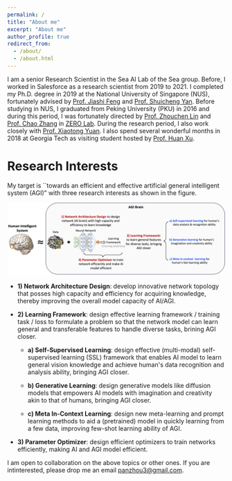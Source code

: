 ```yaml
---
permalink: /
title: "About me"
excerpt: "About me"
author_profile: true
redirect_from: 
  - /about/
  - /about.html
---
```



I am a senior Research Scientist in the Sea AI Lab of the Sea group. Before, I worked in Salesforce as a research scientist from 2019 to 2021.  I completed my Ph.D. degree in 2019 at the National University of Singapore (NUS), fortunately advised by <a href="https://sites.google.com/site/jshfeng/">Prof. Jiashi Feng</a> and <a href="https://www.ece.nus.edu.sg/stfpage/eleyans/"> Prof. Shuicheng Yan</a>. Before studying in NUS, I graduated from Peking University (PKU) in 2016 and during this period, I was fortunately directed by <a href="http://www.cis.pku.edu.cn/faculty/vision/zlin/zlin.htm"> Prof. Zhouchen Lin</a> and <a href="http://www.cis.pku.edu.cn/faculty/vision/zhangchao/zhangchao.htm"> Prof. Chao Zhang</a> in <a href="https://zero-lab-pku.github.io/"> ZERO Lab</a>. During the research period, I also work closely with <a href="https://sites.google.com/site/xtyuan1980/"> Prof. Xiaotong Yuan</a>. I also spend several wonderful months in 2018 at Georgia Tech as visiting student hosted by <a href="https://sites.gatech.edu/huan-xu/"> Prof. Huan Xu</a>. 
			


Research Interests
======
My target is ``towards an efficient and effective artificial general intelligent system (AGI)” with three research interests as shown in the figure.

![Editing a markdown file for a talk](/images/research.png)


* **1)	Network Architecture Design**: develop innovative network topology that posses high capacity and efficiency for acquiring knowledge, thereby improving the overall model capacity of AI/AGI.

* **2)	Learning Framework**: design effective learning framework / training task / loss to formulate a problem so that the network model can learn general and transferable features to handle diverse tasks, brining AGI closer. 

    *	**a) Self-Supervised Learning**: design effective (multi-modal) self-supervised learning (SSL) framework that enables AI model to learn general vision knowledge and achieve human's data recognition and analysis ability, bringing AGI closer.

    *	**b) Generative Learning**: design generative models like diffusion models that empowers AI models with imagination and creativity akin to that of humans, bringing AGI closer. 

    *	**c) Meta In-Context Learning**: design new meta-learning and prompt learning methods to aid a (pretrained) model in quickly learning from a few data, improving few-shot learning ability of AGI. 

* **3)	Parameter Optimizer**: design efficient optimizers to train networks efficiently, making AI and AGI model efficient.

I am open to collaboration on the above topics or other ones. If you are intinterested, please drop me an email panzhou3@gmail.com. 
